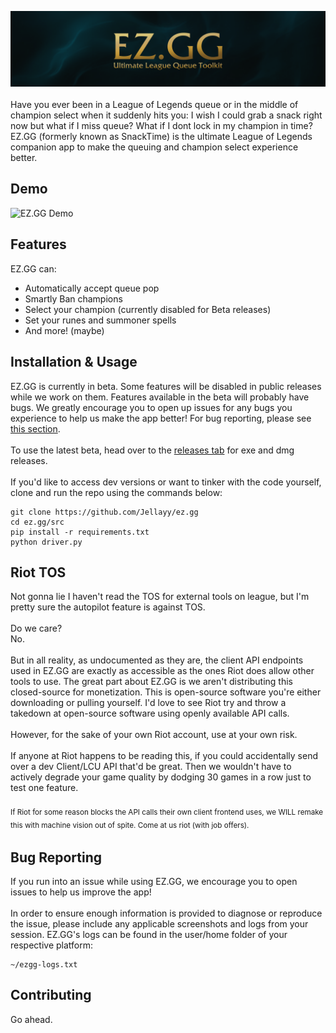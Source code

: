 ![EZ.GG Banner](img/readme-banner.png)
<br><br>
Have you ever been in a League of Legends queue or in the middle of champion select when it suddenly hits you: I wish I could grab a snack right now but what if I miss queue? What if I dont lock in my champion in time? EZ.GG (formerly known as SnackTime) is the ultimate League of Legends companion app to make the queuing and champion select experience better.
## Demo
![EZ.GG Demo](img/Animation.gif)
## Features
EZ.GG can:
 - Automatically accept queue pop
 - Smartly Ban champions
 - Select your champion (currently disabled for Beta releases)
 - Set your runes and summoner spells
 - And more! (maybe)
## Installation & Usage
 EZ.GG is currently in beta. Some features will be disabled in public releases while we work on them. Features available in the beta will probably have bugs. We greatly encourage you to open up issues for any bugs you experience to help us make the app better! For bug reporting, please see [this section](#bug-reporting).
 <br><br>
 To use the latest beta, head over to the [releases tab](https://github.com/Jellayy/ez.gg/releases) for exe and dmg releases.
 <br><br>
 If you'd like to access dev versions or want to tinker with the code yourself, clone and run the repo using the commands below:
 ```
git clone https://github.com/Jellayy/ez.gg
cd ez.gg/src
pip install -r requirements.txt
python driver.py
 ```
## Riot TOS
Not gonna lie I haven't read the TOS for external tools on league, but I'm pretty sure the autopilot feature is against TOS.
<br><br>
Do we care?
<br>
No.
<br><br>
But in all reality, as undocumented as they are, the client API endpoints used in EZ.GG are exactly as accessible as the ones Riot does allow other tools to use. The great part about EZ.GG is we aren't distributing this closed-source for monetization. This is open-source software you're either downloading or pulling yourself. I'd love to see Riot try and throw a takedown at open-source software using openly available API calls.
<br><br>
However, for the sake of your own Riot account, use at your own risk.
<br><br>
If anyone at Riot happens to be reading this, if you could accidentally send over a dev Client/LCU API that'd be great. Then we wouldn't have to actively degrade your game quality by dodging 30 games in a row just to test one feature.
<br><br>
<sub>If Riot for some reason blocks the API calls their own client frontend uses, we WILL remake this with machine vision out of spite. Come at us riot (with job offers).<sub>
## Bug Reporting
If you run into an issue while using EZ.GG, we encourage you to open issues to help us improve the app!
<br><br>
In order to ensure enough information is provided to diagnose or reproduce the issue, please include any applicable screenshots and logs from your session. EZ.GG's logs can be found in the user/home folder of your respective platform:
```
~/ezgg-logs.txt
```

## Contributing
Go ahead.